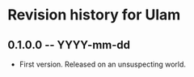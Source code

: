 # Revision history for Ulam

## 0.1.0.0 -- YYYY-mm-dd

* First version. Released on an unsuspecting world.
